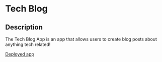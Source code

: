 # Tech Blog

## Description
The Tech Blog App is an app that allows users to create blog posts about anything tech related!

[Deployed app](https://git.heroku.com/techblog-jkj.git)
